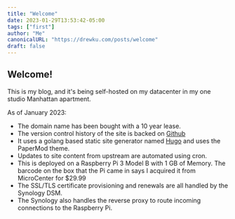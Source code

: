 ```yaml
---
title: "Welcome"
date: 2023-01-29T13:53:42-05:00
tags: ["first"]
author: "Me"
canonicalURL: "https://drewku.com/posts/welcome"
draft: false
---
```


## Welcome! 

This is my blog, and it's being self-hosted on my datacenter in my one studio Manhattan apartment.

As of January 2023:
- The domain name has been bought with a 10 year lease. 
- The version control history of the site is backed on [Github](https://github.com/Drookoo/hugo-site)
- It uses a golang based static site generator named [Hugo](https://gohugo.io) and uses the PaperMod theme.
- Updates to site content from upstream are automated using cron. 
- This is deployed on a Raspberry Pi 3 Model B with 1 GB of Memory. The barcode on the box that the Pi came in says I acquired it from MicroCenter for $29.99 
- The SSL/TLS certificate provisioning and renewals are all handled by the Synology DSM.
- The Synology also handles the reverse proxy to route incoming connections to the Raspberry Pi.

